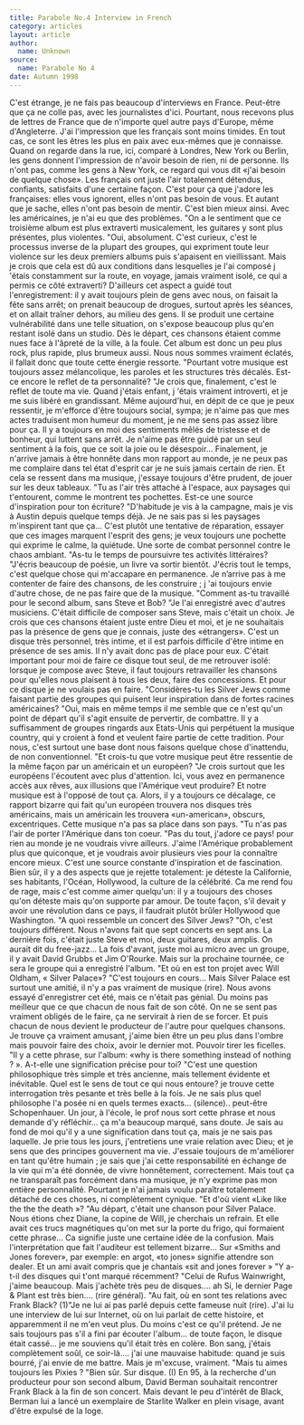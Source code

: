 ```yaml
---
title: Parabole No.4 Interview in French
category: articles
layout: article
author:
  name: Unknown
source:
  name: Parabole No 4
date: Autumn 1998
---
```


C'est étrange, je ne fais pas beaucoup d'interviews en France. Peut-être que ça ne colle pas, avec les journalistes d'ici. Pourtant, nous recevons plus de lettres de France que de n'importe quel autre pays d'Europe, même d'Angleterre. J'ai l'impression que les français sont moins timides. En tout cas, ce sont les êtres les plus en paix avec eux-mêmes que je connaisse. Quand on regarde dans la rue, ici, comparé à Londres, New York ou Berlin, les gens donnent l'impression de n'avoir besoin de rien, ni de personne. Ils n'ont pas, comme les gens à New York, ce regard qui vous dit «j'ai besoin de quelque chose». Les français ont juste l'air totalement détendus, confiants, satisfaits d'une certaine façon. C'est pour ça que j'adore les françaises: elles vous ignorent, elles n'ont pas besoin de vous. Et autant que je sache, elles n'ont pas besoin de mentir. C'est bien mieux ainsi. Avec les américaines, je n'ai eu que des problèmes. "On a le sentiment que ce troisième album est plus extraverti musicalement, les guitares y sont plus présentes, plus violentes. "Oui, absolument. C'est curieux, c'est le processus inverse de la plupart des groupes, qui expriment toute leur violence sur les deux premiers albums puis s'apaisent en vieillissant. Mais je crois que cela est dû aux conditions dans lesquelles je l'ai composé j 'étais constamment sur la route, en voyage, jamais vraiment isolé, ce qui a permis ce côté extraverti? D'ailleurs cet aspect a guidé tout l'enregistrement: il y avait toujours plein de gens avec nous, on faisait la fête sans arrêt; on prenait beaucoup de drogues, surtout après les séances, et on allait traîner dehors, au milieu des gens. Il se produit une certaine vulnérabilité dans une telle situation, on s'expose beaucoup plus qu'en restant isolé dans un studio. Dès le départ, ces chansons étaient comme nues face à l'âpreté de la ville, à la foule. Cet album est donc un peu plus rock, plus rapide, plus brumeux aussi. Nous nous sommes vraiment éclatés, il fallait donc que toute cette énergie ressorte. "Pourtant votre musique est toujours assez mélancolique, les paroles et les structures très décalés. Est-ce encore le reflet de ta personnalité? "Je crois que, finalement, c'est le reflet de toute ma vie. Quand j'étais enfant, j 'étais vraiment introverti, et je me suis libéré en grandissant. Même aujourd'hui, en dépit de ce que je peux ressentir, je m'efforce d'être toujours social, sympa; je n'aime pas que mes actes traduisent mon humeur du moment, je ne me sens pas assez libre pour ça. Il y a toujours en moi des sentiments mêlés de tristesse et de bonheur, qui luttent sans arrêt. Je n'aime pas être guidé par un seul sentiment à la fois, que ce soit la joie ou le désespoir... Finalement, je n'arrive jamais à être honnête dans mon rapport au monde, je ne peux pas me complaire dans tel état d'esprit car je ne suis jamais certain de rien. Et cela se ressent dans ma musique, j'essaye toujours d'être prudent, de jouer sur les deux tableaux. "Tu as l'air très attaché à l'espace, aux paysages qui t'entourent, comme le montrent tes pochettes. Est-ce une source d'inspiration pour ton écriture? "D'habitude je vis à la campagne, mais je vis à Austin depuis quelque temps déjà. Je ne sais pas si les paysages m'inspirent tant que ça... C'est plutôt une tentative de réparation, essayer que ces images marquent l'esprit des gens; je veux toujours une pochette qui exprime le calme, la quiétude. Une sorte de combat personnel contre le chaos ambiant. "As-tu le temps de poursuivre tes activités littéraires? "J'écris beaucoup de poésie, un livre va sortir bientôt. J'écris tout le temps, c'est quelque chose qui m'accapare en permanence. Je n’arrive pas à me contenter de faire des chansons, de les construire ; j 'ai toujours envie d'autre chose, de ne pas faire que de la musique. "Comment as-tu travaillé pour le second album, sans Steve et Bob? "Je l'ai enregistré avec d'autres musiciens. C'était difficile de composer sans Steve, mais c'était un choix. Je crois que ces chansons étaient juste entre Dieu et moi, et je ne souhaitais pas la présence de gens que je connais, juste des «étrangers». C'est un disque très personnel, très intime, et il est parfois difficile d'être intime en présence de ses amis. Il n'y avait donc pas de place pour eux. C'était important pour moi de faire ce disque tout seul, de me retrouver isolé: lorsque je compose avec Steve, il faut toujours retravailler les chansons pour qu'elles nous plaisent à tous les deux, faire des concessions. Et pour ce disque je ne voulais pas en faire. "Considères-tu les Silver Jews comme faisant partie des groupes qui puisent leur inspiration dans de fortes racines américaines? "Oui, mais en même temps il me semble que ce n'est qu'un point de départ qu'il s'agit ensuite de pervertir, de combattre. Il y a suffisamment de groupes ringards aux Etats-Unis qui perpétuent la musique country, qui y croient à fond et veulent faire partie de cette tradition. Pour nous, c'est surtout une base dont nous faisons quelque chose d'inattendu, de non conventionnel. "Et crois-tu que votre musique peut être ressentie de la même façon par un américain et un européen? "Je crois surtout que les européens l'écoutent avec plus d'attention. Ici, vous avez en permanence accès aux rêves, aux illusions que l'Amérique veut produire? Et notre musique est à l'opposé de tout ça. Alors, il y a toujours ce décalage, ce rapport bizarre qui fait qu'un européen trouvera nos disques très américains, mais un américain les trouvera «un-american», obscurs, excentriques. Cette musique n'a pas sa place dans son pays. "Tu n'as pas l'air de porter l'Amérique dans ton coeur. "Pas du tout, j'adore ce pays! pour rien au monde je ne voudrais vivre ailleurs. J'aime l'Amérique probablement plus que quiconque, et je voudrais avoir plusieurs vies pour la connaître encore mieux. C'est une source constante d'inspiration et de fascination. Bien sûr, il y a des aspects que je rejette totalement: je déteste la Californie, ses habitants, l'Océan, Hollywood, la culture de la célébrité. Ca me rend fou de rage, mais c'est comme aimer quelqu'un: il y a toujours des choses qu'on déteste mais qu'on supporte par amour. De toute façon, s'il devait y avoir une révolution dans ce pays, il faudrait plutôt brûler Hollywood que Washington. "A quoi ressemble un concert des Silver Jews? "Oh, c'est toujours différent. Nous n'avons fait que sept concerts en sept ans. La dernière fois, c'était juste Steve et moi, deux guitares, deux amplis. On aurait dit du free-jazz... La fois d'avant, juste moi au micro avec un groupe, il y avait David Grubbs et Jim O'Rourke. Mais sur la prochaine tournée, ce sera le groupe qui a enregistré l'album. "Et où en est ton projet avec Will Oldham, « Silver Palace»? "C'est toujours en cours... Mais Silver Palace est surtout une amitié, il n'y a pas vraiment de musique (rire). Nous avons essayé d'enregistrer cet été, mais ce n'était pas génial. Du moins pas meilleur que ce que chacun de nous fait de son côté. On ne se sent pas vraiment obligés de le faire, ça ne servirait à rien de se forcer. Et puis chacun de nous devient le producteur de l'autre pour quelques chansons. Je trouve ça vraiment amusant, j'aime bien être un peu plus dans l'ombre mais pouvoir faire des choix, avoir le dernier mot. Pouvoir tirer les ficelles. "Il y a cette phrase, sur l'album: «why is there something instead of nothing ? ». A-t-elle une signification précise pour toi? "C'est une question philosophique très simple et très ancienne, mais tellement évidente et inévitable. Quel est le sens de tout ce qui nous entoure? je trouve cette interrogation très pesante et très belle à la fois. Je ne sais plus quel philosophe l'a posée ni en quels termes exacts... (silence).. peut-être Schopenhauer. Un jour, à l'école, le prof nous sort cette phrase et nous demande d'y réfléchir... ça m'a beaucoup marqué, sans doute. Je sais au fond de moi qu'il y a une signification dans tout ça, mais je ne sais pas laquelle. Je prie tous les jours, j'entretiens une vraie relation avec Dieu; et je sens que des principes gouvernent ma vie. J'essaie toujours de m'améliorer en tant qu'être humain ; je sais que j'ai cette responsabilité en échange de la vie qui m'a été donnée, de vivre honnêtement, correctement. Mais tout ça ne transparaît pas forcément dans ma musique, je n'y exprime pas mon entière personnalité. Pourtant je n'ai jamais voulu paraître totalement détaché de ces choses, ni complètement cynique. "Et d'où vient «Like like the the the death »? "Au départ, c'était une chanson pour Silver Palace. Nous étions chez Diane, la copine de Will, je cherchais un refrain. Et elle avait ces trucs magnétiques qu'on met sur la porte du frigo, qui formaient cette phrase... Ca signifie juste une certaine idée de la confusion. Mais l'interprétation que fait l'auditeur est tellement bizarre... Sur «Smiths and Jones forever», par exemple: en argot, «to jones» signifie attendre son dealer. Et un ami avait compris que je chantais «sit and jones forever » "Y a-t-il des disques qui t'ont marqué récemment? "Celui de Rufus Wainwright, j'aime beaucoup. Mais j'achète très peu de disques.... ah Si, le dernier Page & Plant est très bien.... (rire général). "Au fait, où en sont tes relations avec Frank Black? (1)"Je ne lui ai pas parlé depuis cette fameuse nuit (rire). J'ai lu une interview de lui sur Internet, où on lui parlait de cette histoire, et apparemment il ne m'en veut plus. Du moins c'est ce qu'il prétend. Je ne sais toujours pas s'il a fini par écouter l'album... de toute façon, le disque était cassé... je me souviens qu'il était très en colère. Bon sang, j'étais complètement soûl, ce soir-là.... j'ai une mauvaise habitude: quand je suis bourré, j'ai envie de me battre. Mais je m'excuse, vraiment. "Mais tu aimes toujours les Pixies ? "Bien sûr. Sur disque. (I) En 95, à la recherche d'un producteur pour son second album, David Berman souhaitait rencontrer Frank Black à la fin de son concert. Mais devant le peu d'intérêt de Black, Berman lui a lancé un exemplaire de Starlite Walker en plein visage, avant d'être expulsé de la loge.
